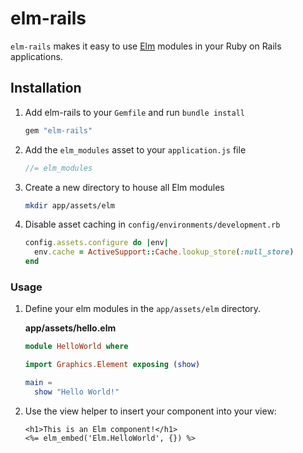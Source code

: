 # elm-rails

`elm-rails` makes it easy to use [Elm](elm-lang.org) modules in your Ruby on Rails applications.

## Installation

1. Add elm-rails to your `Gemfile` and run `bundle install`

    ```ruby
    gem "elm-rails"
    ```

2. Add the `elm_modules` asset to your `application.js` file

    ```javascript
    //= elm_modules
    ```

3. Create a new directory to house all Elm modules

    ```bash
    mkdir app/assets/elm
    ```

3. Disable asset caching in `config/environments/development.rb`

    ```ruby
    config.assets.configure do |env|
      env.cache = ActiveSupport::Cache.lookup_store(:null_store)
    end
    ```

### Usage

1. Define your elm modules in the `app/assets/elm` directory.

    **app/assets/hello.elm**
    ```elm
    module HelloWorld where

    import Graphics.Element exposing (show)

    main =
      show "Hello World!"
    ```

2. Use the view helper to insert your component into your view:

    ```erb
    <h1>This is an Elm component!</h1>
    <%= elm_embed('Elm.HelloWorld', {}) %>
    ```

